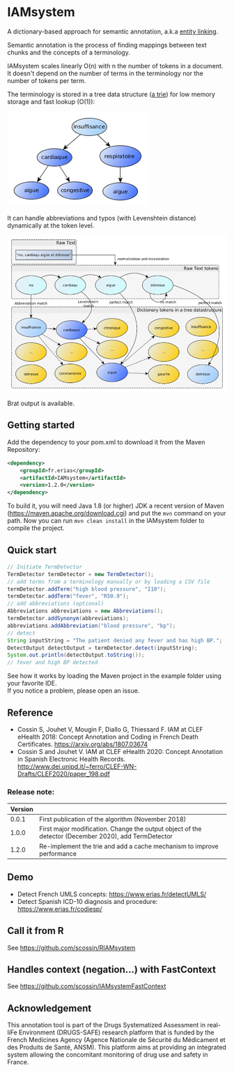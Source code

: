 # IAMsystem

A dictionary-based approach for semantic annotation, a.k.a [entity linking](https://en.wikipedia.org/wiki/Entity_linking). 

Semantic annotation is the process of finding mappings between text chunks and the concepts of a terminology. 

IAMsystem scales linearly O(n) with n the number of tokens in a document. It doesn't depend on the number of terms in the terminology nor the number of tokens per term. 
  
The terminology is stored in a tree data structure ([a trie](https://en.wikipedia.org/wiki/Trie)) for low memory storage and fast lookup (O(1)): 

<img src="./trie_datastructure.png"/>

It can handle abbreviations and typos (with Levenshtein distance) dynamically at the token level.

<img src="./search_algorithm.png" width="525" height="360"/>

Brat output is available. 



## Getting started

Add the dependency to your pom.xml to download it from the Maven Repository:

```XML
<dependency>
 	<groupId>fr.erias</groupId>
	<artifactId>IAMsystem</artifactId>
	<version>1.2.0</version>
</dependency>
```

To build it, you will need Java 1.8 (or higher) JDK a recent version of Maven (https://maven.apache.org/download.cgi) and put the `mvn` command on your path. Now you can run `mvn clean install` in the IAMsystem folder to compile the project. 

## Quick start
```java
// Initiate TermDetector
TermDetector termDetector = new TermDetector();
// add terms from a terminology manually or by loading a CSV file
termDetector.addTerm("high blood pressure", "I10");
termDetector.addTerm("fever", "R50.9");
// add abbreviations (optional)
Abbreviations abbreviations = new Abbreviations();
termDetector.addSynonym(abbreviations);
abbreviations.addAbbreviation("blood pressure", "bp");
// detect
String inputString = "The patient denied any fever and has high BP.";
DetectOutput detectOutput = termDetector.detect(inputString);
System.out.println(detectOutput.toString());
// fever and high BP detected
```

See how it works by loading the Maven project in the example folder using your favorite IDE.  
If you notice a problem, please open an issue.

## Reference
*    Cossin S, Jouhet V, Mougin F, Diallo G, Thiessard F. IAM at CLEF eHealth 2018: Concept Annotation and Coding in French Death Certificates. https://arxiv.org/abs/1807.03674
*    Cossin S and Jouhet V. IAM at CLEF eHealth 2020: Concept Annotation in Spanish Electronic Health Records.  http://www.dei.unipd.it/~ferro/CLEF-WN-Drafts/CLEF2020/paper_198.pdf

### Release note:

| Version    |                                                                                                        |
|------------|--------------------------------------------------------------------------------------------------------|
|   0.0.1    | First publication of the algorithm (November 2018)                                                     |
|   1.0.0    | First major modification. Change the output object of the detector (December 2020), add TermDetector   |
|   1.2.0    | Re-implement the trie and add a cache mechanism to improve performance                     		      |

## Demo
*    Detect French UMLS concepts: https://www.erias.fr/detectUMLS/
*    Detect Spanish ICD-10 diagnosis and procedure: https://www.erias.fr/codiesp/

## Call it from R
See https://github.com/scossin/RIAMsystem

## Handles context (negation...) with FastContext
See https://github.com/scossin/IAMsystemFastContext



## Acknowledgement
This annotation tool is part of the Drugs Systematized Assessment in real-liFe Environment (DRUGS-SAFE) research platform that is funded by the French Medicines Agency (Agence Nationale de Sécurité du Médicament et des Produits de Santé, ANSM). This platform aims at providing an integrated system allowing the concomitant monitoring of drug use and safety in France.

